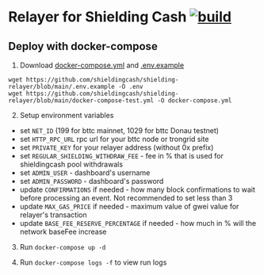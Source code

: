 # Relayer for Shielding Cash [![build](https://github.com/shieldingcash/shielding-relayer/actions/workflows/build.yml/badge.svg)](https://github.com/shieldingcash/shielding-relayer/actions/workflows/build.yml)

## Deploy with docker-compose

1. Download [docker-compose.yml](/docker-compose-test.yml) and [.env.example](/.env.example)

```
wget https://github.com/shieldingcash/shielding-relayer/blob/main/.env.example -O .env
wget https://github.com/shieldingcash/shielding-relayer/blob/main/docker-compose-test.yml -O docker-compose.yml

```

2. Setup environment variables

  - set `NET_ID` (199 for bttc mainnet, 1029 for bttc Donau testnet)
  - set `HTTP_RPC_URL` rpc url for your bttc node or trongrid site
  - set `PRIVATE_KEY` for your relayer address (without 0x prefix)
  - set `REGULAR_SHIELDING_WITHDRAW_FEE` - fee in % that is used for shieldingcash pool withdrawals
  - set `ADMIN_USER` - dashboard's username
  - set `ADMIN_PASSWORD` - dashboard's password 
  - update `CONFIRMATIONS` if needed - how many block confirmations to wait before processing an event. Not recommended to set less than 3
  - update `MAX_GAS_PRICE` if needed - maximum value of gwei value for relayer's transaction
  - update `BASE_FEE_RESERVE_PERCENTAGE` if needed - how much in % will the network baseFee increase
  
3. Run `docker-compose up -d`

4. Run `docker-compose logs -f` to view run logs
